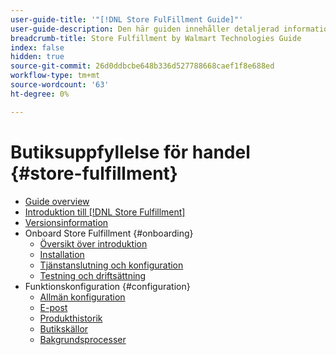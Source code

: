 ```yaml
---
user-guide-title: '"[!DNL Store FulFillment Guide]"'
user-guide-description: Den här guiden innehåller detaljerad information om hur du installerar och konfigurerar Store Fulfillment-tjänster för din Adobe Commerce- eller Magento Open Source-butik.
breadcrumb-title: Store Fulfillment by Walmart Technologies Guide
index: false
hidden: true
source-git-commit: 26d0ddbcbe648b336d527788668caef1f8e688ed
workflow-type: tm+mt
source-wordcount: '63'
ht-degree: 0%

---
```



# Butiksuppfyllelse för handel {#store-fulfillment}

- [Guide overview](guide-overview.md)
- [Introduktion till [!DNL Store Fulfillment]](introduction.md)
- [Versionsinformation](release-notes.md)
- Onboard Store Fulfillment {#onboarding}
   - [Översikt över introduktion](onboard.md)
   - [Installation](install.md)
   - [Tjänstanslutning och konfiguration](connect-set-up-service.md)
   - [Testning och driftsättning](test-deploy.md)
- Funktionskonfiguration {#configuration}
   - [Allmän konfiguration](enable-general.md)
   - [E-post](sales-emails.md)
   - [Produkthistorik](product-stock.md)
   - [Butikskällor](store-sources.md)
   - [Bakgrundsprocesser](background-processes.md)

